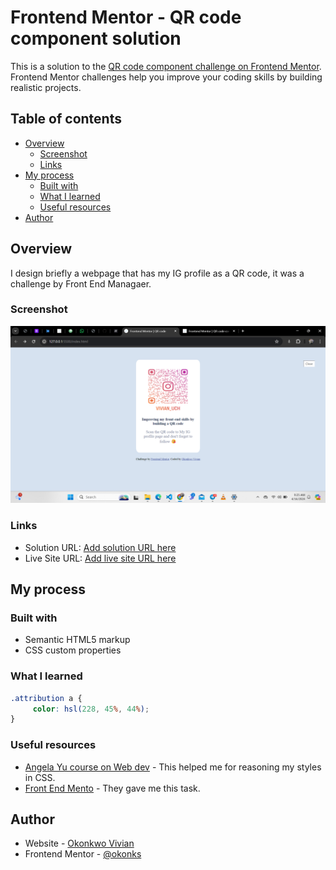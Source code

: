 # Frontend Mentor - QR code component solution

This is a solution to the [QR code component challenge on Frontend Mentor](https://www.frontendmentor.io/challenges/qr-code-component-iux_sIO_H). Frontend Mentor challenges help you improve your coding skills by building realistic projects. 

## Table of contents

- [Overview](#overview)
  - [Screenshot](#screenshot)
  - [Links](#links)
- [My process](#my-process)
  - [Built with](#built-with)
  - [What I learned](#what-i-learned)
  - [Useful resources](#useful-resources)
- [Author](#author)


## Overview
  I design briefly a webpage that has my IG profile as a QR code, it was a challenge by Front End Managaer.

### Screenshot

![](./design/Screenshot%20(2).png)


### Links

- Solution URL: [Add solution URL here](https://your-solution-url.com)
- Live Site URL: [Add live site URL here](https://your-live-site-url.com)

## My process

### Built with

- Semantic HTML5 markup
- CSS custom properties

### What I learned

```css
.attribution a {
     color: hsl(228, 45%, 44%); 
}
```


### Useful resources

- [Angela Yu course on Web dev](https://www.example.com) - This helped me for reasoning my styles in CSS.
- [Front End Mento](https://www.example.com) - They gave me this task.


## Author

- Website - [Okonkwo Vivian](https://www.your-site.com)
- Frontend Mentor - [@okonks](https://www.frontendmentor.io/profile/okonks)




